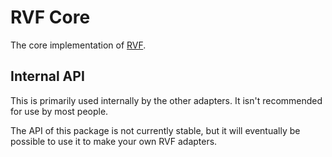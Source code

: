 # RVF Core

The core implementation of [RVF](https://github.com/airjp73/remix-validated-form).

## Internal API

This is primarily used internally by the other adapters.
It isn't recommended for use by most people.

The API of this package is not currently stable, but it will eventually be possible to use it
to make your own RVF adapters.
